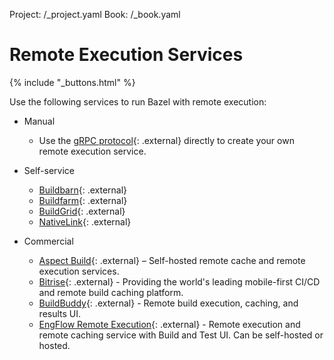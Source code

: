 Project: /_project.yaml
Book: /_book.yaml

# Remote Execution Services

{% include "_buttons.html" %}

Use the following services to run Bazel with remote execution:

*   Manual

    * Use the [gRPC protocol](https://github.com/bazelbuild/remote-apis){: .external}
      directly to create your own remote execution service.

*   Self-service

    * [Buildbarn](https://github.com/buildbarn){: .external}
    * [Buildfarm](https://github.com/bazelbuild/bazel-buildfarm){: .external}
    * [BuildGrid](https://gitlab.com/BuildGrid/buildgrid){: .external}
    * [NativeLink](https://github.com/TraceMachina/nativelink){: .external}

*   Commercial

    * [Aspect Build](https://www.aspect.build/){: .external} – Self-hosted remote cache and remote execution services.
    * [Bitrise](https://bitrise.io/why/features/mobile-build-caching-for-better-build-test-performance){: .external} - Providing the world's leading mobile-first CI/CD and remote build caching platform.
    * [BuildBuddy](https://www.buildbuddy.io){: .external} - Remote build execution,
      caching, and results UI.
    * [EngFlow Remote Execution](https://www.engflow.com){: .external} - Remote execution
      and remote caching service with Build and Test UI. Can be self-hosted or hosted.
